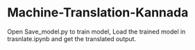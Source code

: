 # Machine-Translation-Kannada

Open Save_model.py to train model,
Load the trained model in trasnlate.ipynb and get the translated output.
